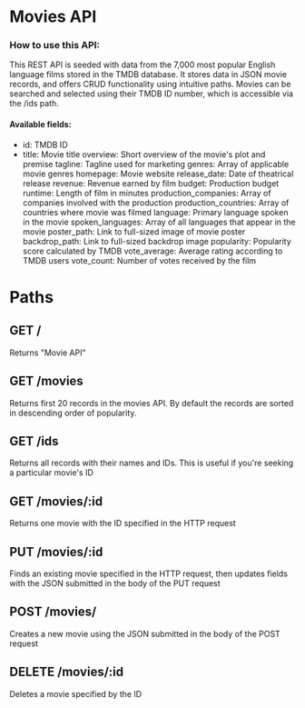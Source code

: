 # Movies API

### How to use this API:

This REST API is seeded with data from the 7,000 most popular English language films stored in the TMDB database. It stores data in JSON movie records, and offers CRUD functionality using intuitive paths. Movies can be searched and selected using their TMDB ID number, which is accessible via the /ids path.

#### Available fields:
- id: TMDB ID
- title: Movie title
  overview: Short overview of the movie's plot and premise
  tagline: Tagline used for marketing
  genres: Array of applicable movie genres
  homepage: Movie website
  release_date: Date of theatrical release
  revenue: Revenue earned by film
  budget: Production budget
  runtime: Length of film in minutes
  production_companies: Array of companies involved with the production
  production_countries: Array of countries where movie was filmed
language: Primary language spoken in the movie
  spoken_languages: Array of all languages that appear in the movie
poster_path: Link to full-sized image of movie poster
  backdrop_path: Link to full-sized backdrop image
  popularity: Popularity score calculated by TMDB
  vote_average: Average rating according to TMDB users
  vote_count: Number of votes received by the film

# Paths

## GET /

Returns "Movie API"

## GET /movies

Returns first 20 records in the movies API. By default the records are sorted in descending order of popularity.

## GET /ids

Returns all records with their names and IDs. This is useful if you're seeking a particular movie's ID

## GET /movies/:id

Returns one movie with the ID specified in the HTTP request

## PUT /movies/:id

Finds an existing movie specified in the HTTP request, then updates fields with the JSON submitted in the body of the PUT request

## POST /movies/

Creates a new movie using the JSON submitted in the body of the POST request

## DELETE /movies/:id

Deletes a movie specified by the ID


